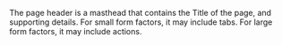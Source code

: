 The page header is a masthead that contains the Title of the page, and supporting details. For small form factors, it may include tabs. For large form factors, it may include actions.
